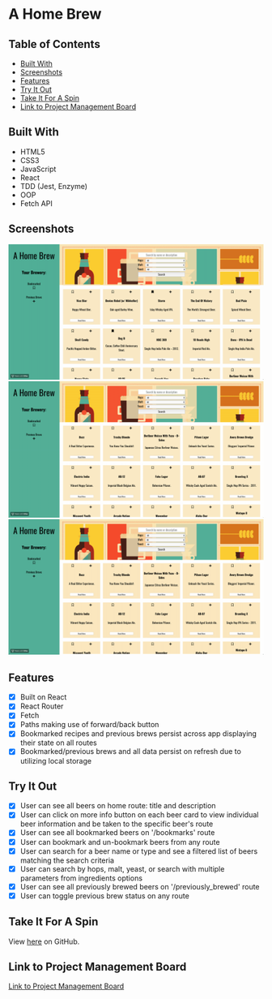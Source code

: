# A Home Brew

## Table of Contents

- [Built With](#Built-With)
- [Screenshots](#Screenshots)
- [Features](#Features)
- [Try It Out](#Try-It-Out)
- [Take It For A Spin](#Take-It-For-A-Spin)
- [Link to Project Management Board](Link-to-Project-Management-Board)

## Built With

- HTML5
- CSS3
- JavaScript
- React
- TDD (Jest, Enzyme)
- OOP
- Fetch API

## Screenshots

![Browse all beers](./src/images/Browse.gif)
![Search by name/type of beer!](./src/images/SearchByType.gif)
![View all bookmarked recipes on /bookmarks route!](./src/images/BookmarksRoute.gif)

## Features

- [x] Built on React
- [x] React Router
- [x] Fetch
- [x] Paths making use of forward/back button
- [x] Bookmarked recipes and previous brews persist across app displaying their state on all routes
- [x] Bookmarked/previous brews and all data persist on refresh due to utilizing local storage

## Try It Out

- [x] User can see all beers on home route: title and description
- [x] User can click on more info button on each beer card to view individual beer information and be taken to the specific beer's route
- [x] User can see all bookmarked beers on '/bookmarks' route
- [x] User can bookmark and un-bookmark beers from any route
- [x] User can search for a beer name or type and see a filtered list of beers matching the search criteria
- [x] User can search by hops, malt, yeast, or search with multiple parameters from ingredients options
- [x] User can see all previously brewed beers on '/previously_brewed' route
- [x] User can toggle previous brew status on any route

## Take It For A Spin

View <a href=https://github.com/vrandall66/a-home-brew/>here</a> on GitHub.

## Link to Project Management Board

[Link to Project Management Board](https://trello.com/b/d6U3M70Z/a-home-brew)
